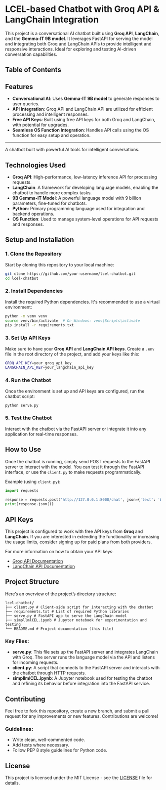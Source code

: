  # LCEL-based Chatbot with Groq API & LangChain Integration          
            
This project is a conversational AI chatbot built using **Groq API**, **LangChain**, and the **Gemma-IT 9B model**. It leverages FastAPI for serving the model and integrating both Groq and LangChain APIs to provide intelligent and responsive interactions. Ideal for exploring and testing AI-driven conversation capabilities.

## Table of Contents



## Features

- **Conversational AI**: Uses **Gemma-IT 9B model** to generate responses to user queries.
- **API Integration**: Groq API and LangChain API are utilized for efficient processing and intelligent responses.
- **Free API Keys**: Built using free API keys for both Groq and LangChain, with potential for upgrades.
- **Seamless OS Function Integration**: Handles API calls using the OS function for easy setup and operation.

---

A chatbot built with powerful AI tools for intelligent conversations.


## Technologies Used

- **Groq API**: High-performance, low-latency inference API for processing requests.
- **LangChain**: A framework for developing language models, enabling the chatbot to handle more complex tasks.
- **9B Gemma-IT Model**: A powerful language model with 9 billion parameters, fine-tuned for chatbots.
- **Python**: Primary programming language used for integration and backend operations.
- **OS Function**: Used to manage system-level operations for API requests and responses.

## Setup and Installation

### 1. Clone the Repository

Start by cloning this repository to your local machine:

```bash
git clone https://github.com/your-username/lcel-chatbot.git
cd lcel-chatbot
```

### 2. Install Dependencies

Install the required Python dependencies. It's recommended to use a virtual environment:

```bash
python -m venv venv
source venv/bin/activate  # On Windows: venv\Scripts\activate
pip install -r requirements.txt
```
### 3. Set Up API Keys

Make sure to have your **Groq API** and **LangChain API keys**. Create a `.env` file in the root directory of the project, and add your keys like this:

```bash
GROQ_API_KEY=your_groq_api_key
LANGCHAIN_API_KEY=your_langchain_api_key
```
### 4. Run the Chatbot

Once the environment is set up and API keys are configured, run the chatbot script:

```bash
python serve.py
```

### 5. Test the Chatbot

Interact with the chatbot via the FastAPI server or integrate it into any application for real-time responses.

## How to Use

Once the chatbot is running, simply send POST requests to the FastAPI server to interact with the model. You can test it through the FastAPI interface, or use the `client.py` to make requests programmatically.

Example (using `client.py`):

```python
import requests

response = requests.post('http://127.0.0.1:8000/chat', json={'text': 'What is the weather today?'})
print(response.json())
```

## API Keys

This project is configured to work with free API keys from **Groq** and **LangChain**. If you are interested in extending the functionality or increasing the usage limits, consider signing up for paid plans from both providers.

For more information on how to obtain your API keys:

- [Groq API Documentation](https://groq.com/docs/)
- [LangChain API Documentation](https://langchain.com/docs/)

## Project Structure

Here’s an overview of the project’s directory structure:

```
lcel-chatbot/
├── client.py # Client-side script for interacting with the chatbot
├── requirements.txt # List of required Python libraries
├── serve.py # FastAPI app to serve the LangChain model
├── simpllmlCEL.ipynb # Jupyter notebook for experimentation and testing
└── README.md # Project documentation (this file)

```


### Key Files:

- **serve.py**: This file sets up the FastAPI server and integrates LangChain with Groq. The server runs the language model via the API and listens for incoming requests.
- **client.py**: A script that connects to the FastAPI server and interacts with the chatbot through HTTP requests.
- **simpllmlCEL.ipynb**: A Jupyter notebook used for testing the chatbot and refining its behavior before integration into the FastAPI service.


## Contributing

Feel free to fork this repository, create a new branch, and submit a pull request for any improvements or new features. Contributions are welcome!

### Guidelines:

- Write clean, well-commented code.
- Add tests where necessary.
- Follow PEP 8 style guidelines for Python code.

## License

This project is licensed under the MIT License - see the [LICENSE](LICENSE) file for details.


  


